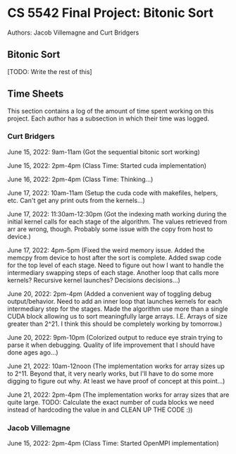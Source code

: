 # CS 5542 Final Project: Bitonic Sort

Authors: Jacob Villemagne and Curt Bridgers

## Bitonic Sort

[TODO: Write the rest of this]

## Time Sheets

This section contains a log of the amount of time spent working on this
project. Each author has a subsection in which their time was logged.

### Curt Bridgers

June 15, 2022: 9am-11am (Got the sequential bitonic sort working)

June 15, 2022: 2pm-4pm (Class Time: Started cuda implementation)

June 16, 2022: 2pm-4pm (Class Time: Thinking...)

June 17, 2022: 10am-11am (Setup the cuda code with makefiles, helpers, etc.
Can't get any print outs from the kernels...)

June 17, 2022: 11:30am-12:30pm (Got the indexing math working during the initial
kernel calls for each stage of the algorithm. The values retrieved from arr
are wrong, though. Probably some issue with the copy from host to device.)

June 17, 2022: 4pm-5pm (Fixed the weird memory issue. Added the memcpy from
device to host after the sort is complete. Added swap code for the top level
of each stage. Need to figure out how I want to handle the intermediary swapping
steps of each stage. Another loop that calls more kernels? Recursive kernel
launches? Decisions decisions...)

June 20, 2022: 2pm-4pm (Added a convenient way of toggling debug
output/behavior. Need to add an inner loop that launches kernels for each 
intermediary step for the stages. Made the algorithm use more than a single
CUDA block allowing us to sort meaningfully large arrays. I.E. Arrays of size
greater than 2^21. I think this should be completely working by tomorrow.)

June 20, 2022: 9pm-10pm (Colorized output to reduce eye strain trying to parse
it when debugging. Quality of life improvement that I should have done ages
ago...)

June 21, 2022: 10am-12noon (The implementation works for array sizes up to 2^11.
Beyond that, it very nearly works, but I'll have to do some more digging to
figure out why. At least we have proof of concept at this point...)

June 21, 2022: 2pm-4pm (The implementation works for array sizes that are quite
large. TODO: Calculate the exact number of cuda blocks we need instead of
hardcoding the value in and CLEAN UP THE CODE :))

### Jacob Villemagne

June 15, 2022: 2pm-4pm (Class Time: Started OpenMPI implementation)
